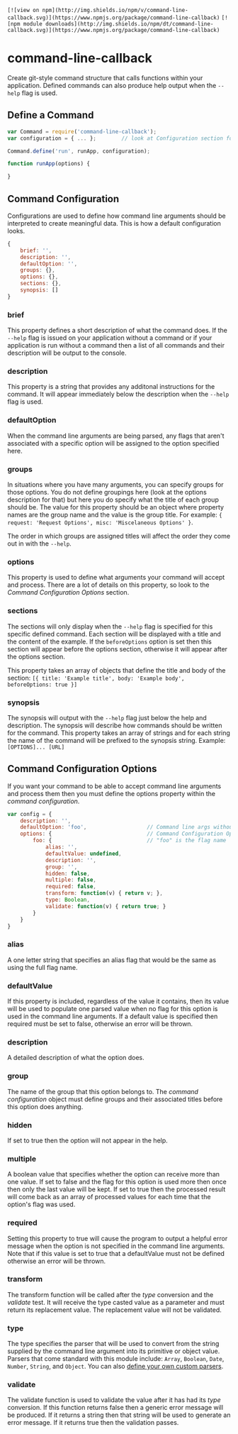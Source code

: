 ```[![view on npm](http://img.shields.io/npm/v/command-line-callback.svg)](https://www.npmjs.org/package/command-line-callback)```
```[![npm module downloads](http://img.shields.io/npm/dt/command-line-callback.svg)](https://www.npmjs.org/package/command-line-callback)```

# command-line-callback

Create git-style command structure that calls functions within your application. Defined commands can also produce help output when the `--help` flag is used.

## Define a Command

```js
var Command = require('command-line-callback');
var configuration = { ... };        // look at Configuration section for details

Command.define('run', runApp, configuration);

function runApp(options) {

}
```

## Command Configuration

Configurations are used to define how command line arguments should be interpreted to create meaningful data. This is how a default configuration looks.

```js
{
    brief: '',
    description: '',
    defaultOption: '',
    groups: {},
    options: {},
    sections: {},
    synopsis: []
}
```

### brief

This property defines a short description of what the command does. If the `--help` flag is issued on your application without a command or if your application is run without a command then a list of all commands and their description will be output to the console.

### description

This property is a string that provides any additonal instructions for the command. It will appear immediately below the description when the `--help` flag is used.

### defaultOption

When the command line arguments are being parsed, any flags that aren't associated with a specific option will be assigned to the option specified here.

### groups

In situations where you have many arguments, you can specify groups for those options. You do not define groupings here (look at the options description for that) but here you do specify what the title of each group should be. The value for this property should be an object where property names are the group name and the value is the group title. For example: `{ request: 'Request Options', misc: 'Miscelaneous Options' }`.

The order in which groups are assigned titles will affect the order they come out in with the `--help`.

### options

This property is used to define what arguments your command will accept and process. There are a lot of details on this property, so look to the *Command Configuration Options* section.

### sections

The sections will only display when the `--help` flag is specified for this specific defined command. Each section will be displayed with a title and the content of the example. If the `beforeOptions` option is set then this section will appear before the options section, otherwise it will appear after the options section.

This property takes an array of objects that define the title and body of the section: `[{ title: 'Example title', body: 'Example body', beforeOptions: true }]`

### synopsis

The synopsis will output with the `--help` flag just below the help and description. The synopsis will describe how commands should be written for the command. This property takes an array of strings and for each string the name of the command will be prefixed to the synopsis string. Example: `[OPTIONS]... [URL]`

## Command Configuration Options

If you want your command to be able to accept command line arguments and process them then you must define the options property within the *command configuration*.

```js
var config = {
    description: '',
    defaultOption: 'foo',                   // Command line args without flag go to default option
    options: {                              // Command Configuration Options start here
        foo: {                              // "foo" is the flag name
            alias: '',
            defaultValue: undefined,
            description: '',
            group: '',
            hidden: false,
            multiple: false,
            required: false,
            transform: function(v) { return v; },
            type: Boolean,
            validate: function(v) { return true; }
        }
    }
}
```

### alias

A one letter string that specifies an alias flag that would be the same as using the full flag name.

### defaultValue

If this property is included, regardless of the value it contains, then its value will be used to populate one parsed value when no flag for this option is used in the command line arguments. If a default value is specified then required must be set to false, otherwise an error will be thrown.

### description

A detailed description of what the option does.

### group

The name of the group that this option belongs to. The *command configuration* object must define groups and their associated titles before this option does anything.

### hidden

If set to true then the option will not appear in the help.

### multiple

A boolean value that specifies whether the option can receive more than one value. If set to false and the flag for this option is used more then once then only the last value will be kept. If set to true then the processed result will come back as an array of processed values for each time that the option's flag was used.

### required

Setting this property to true will cause the program to output a helpful error message when the option is not specified in the command line arguments. Note that if this value is set to true that a defaultValue must not be defined otherwise an error will be thrown.

### transform

The transform function will be called after the *type* conversion and the *validate* test. It will receive the type casted value as a parameter and must return its replacement value. The replacement value will not be validated.

### type

The type specifies the parser that will be used to convert from the string supplied by the command line argument into its primitive or object value. Parsers that come standard with this module include: `Array`, `Boolean`, `Date`, `Number`, `String`, and `Object`. You can also [define your own custom parsers](readme/parser.md).

### validate

The validate function is used to validate the value after it has had its *type* conversion. If this function returns false then a generic error message will be produced. If it returns a string then that string will be used to generate an error message. If it returns true then the validation passes.